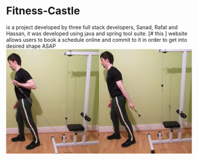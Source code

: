 # Fitness-Castle 
is a project developed by three full stack developers, Sanad, Rafat and Hassan, it was developed using java and spring tool suite.
[# this ] website allows users to book a schedule online and commit to it in order to get into desired shape ASAP
![Screenshot](bi4.jpg)
